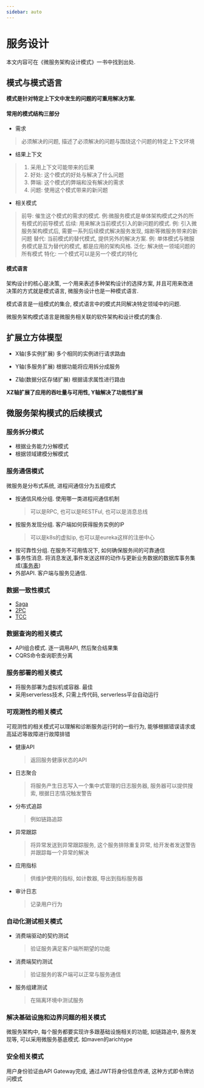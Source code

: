 ```yaml
---
sidebar: auto
---
```


# 服务设计

本文内容可在《微服务架构设计模式》一书中找到出处.

## 模式与模式语言

**模式是针对特定上下文中发生的问题的可重用解决方案.**

#### 常用的模式结构三部分

- 需求

> 必须解决的问题, 描述了必须解决的问题与围绕这个问题的特定上下文环境

- 结果上下文

> 1. 采用上下文可能带来的后果
> 2. 好处: 这个模式的好处与解决了什么问题
> 3. 弊端: 这个模式的弊端和没有解决的需求
> 4. 问题: 使用这个模式带来的新问题

- 相关模式

> 前导: 催生这个模式的需求的模式. 例:微服务模式是单体架构模式之外的所有模式的前导模式
> 后续: 用来解决当前模式引入的新问题的模式. 例: 引入微服务架构模式后, 需要一系列后续模式解决服务发现, 熔断等微服务带来的新问题
> 替代: 当前模式的替代模式, 提供另外的解决方案. 例: 单体模式与微服务模式是互为替代的模式, 都是应用的架构风格.
> 泛化: 解决统一领域问题的所有模式
> 特化: 一个模式可以是另一个模式的特化

#### 模式语言

架构设计的核心是决策, 一个用来表述多种架构设计的选择方案, 并且可用来改进决策的方式就是模式语言, 微服务设计也是一种模式语言.

模式语言是一组模式的集合, 模式语言中的模式共同解决特定领域中的问题. 

微服务架构模式语言是微服务相关联的软件架构和设计模式的集合. 


## 扩展立方体模型

- X轴(多实例扩展)
    多个相同的实例进行请求路由
    
- Y轴(多服务扩展)
    根据功能将应用拆分成服务
   
- Z轴(数据分区存储扩展)
    根据请求属性进行路由
    
**XZ轴扩展了应用的吞吐量与可用性, Y轴解决了功能性扩展**

## 微服务架构模式的后续模式

### 服务拆分模式

- 根据业务能力分解模式
- 根据领域建模分解模式

### 服务通信模式

微服务是分布式系统, 进程间通信分为五组模式

- 按通信风格分组. 使用哪一类进程间通信机制
    > 可以是RPC, 也可以是RESTFul, 也可以是消息总线
- 按服务发现分组. 客户端如何获得服务实例的IP
    > 可以是k8s的虚拟ip, 也可以是eureka这样的注册中心
- 按可靠性分组. 在服务不可用情况下, 如何确保服务间的可靠通信
- 事务性消息. 将消息发送,事件发送这样的动作与更新业务数据的数据库事务集成([事务表](../ddd/tactics.md##领域事件))
- 外部API. 客户端与服务见通信.

### 数据一致性模式

- [Saga](./分布式事务.md)
- [2PC](./分布式事务.md)
- [TCC](./分布式事务.md)

### 数据查询的相关模式

- API组合模式. 逐一调用API, 然后聚合结果集
- CQRS命令查询职责分离

### 服务部署的相关模式

- 将服务部署为虚拟机或容器. 最佳
- 采用serverless技术, 只需上传代码, serverless平台自动运行

### 可观测性的相关模式

可观测性的相关模式可以理解和诊断服务运行时的一些行为, 能够根据错误请求或高延迟等故障进行故障排错

- 健康API

    >返回服务健康状态的API
- 日志聚合

    >将服务产生日志写入一个集中式管理的日志服务器, 服务器可以提供搜索, 根据日志情况触发警告
- 分布式追踪 

    >例如链路追踪
- 异常跟踪

    >将异常发送到异常跟踪服务, 这个服务排除重复异常, 给开发者发送警告并跟踪每一个异常的解决
- 应用指标

    >供维护使用的指标, 如计数器, 导出到指标服务器
- 审计日志

    >记录用户行为
    
### 自动化测试相关模式

- 消费端驱动的契约测试

    >验证服务满足客户端所期望的功能
- 消费端契约测试

    >验证服务的客户端可以正常与服务通信

- 服务组建测试

    >在隔离环境中测试服务
    
### 解决基础设施和边界问题的相关模式

微服务架构中, 每个服务都要实现许多跟基础设施相关的功能, 如链路追中, 服务发现等, 可以采用微服务基底模式. 如maven的arichtype

### 安全相关模式

用户身份验证由API Gateway完成, 通过JWT将身份信息传递, 这种方式即令牌访问模式            
